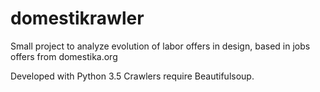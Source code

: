 # domestikrawler
Small project to analyze evolution of labor offers in design, based in jobs offers from domestika.org

Developed with Python 3.5
Crawlers require Beautifulsoup.
